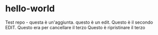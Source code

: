# hello-world
Test repo - questa è un'aggiunta.
questo è un edit.
Questo è il secondo EDIT.
Questo era per cancellare il terzo
Questo è ripristinare il terzo
